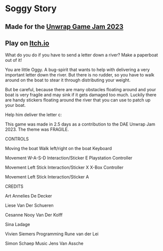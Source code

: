 # Soggy Story

## Made for the [Unwrap Game Jam 2023](https://itch.io/jam/unwrap-jam-2023)

## Play on [Itch.io](https://sinasoddlyspace.itch.io/soggy-story)


What do you do if you have to send a letter down a river? Make a paperboat out of it!

You are little Oggy. A bug-spirit that wants to help with delivering a very important letter down the river. But there is no rudder, so you have to walk around on the boat to stear it through distributing your weight. 

But be careful, because there are many obstacles floating around and your boat is very fragile and may sink if it gets damaged too much. Luckily there are handy stickers floating around the river that you can use to patch up your boat. 

Help him deliver the letter c:

This game was made in 2.5 days as a contribution to the DAE Unwrap Jam 2023. The theme was FRAGILE.



CONTROLS

Moving the boat	Walk left/right on the boat
Keyboard

Movement	W-A-S-D
Interaction/Sticker	E
Playstation Controller

Movement	Left Stick
Interaction/Sticker	X
X-Box Controller

Movement	Left Stick
Interaction/Sticker	A


CREDITS

Art	Annelies De Decker

Liese Van Der Schueren

Cesanne Nooy Van Der Kolff

Sina Ladage

Vivien Siemers
Programming	Rune van der Lei

Simon Schaep
Music	Jens Van Assche
